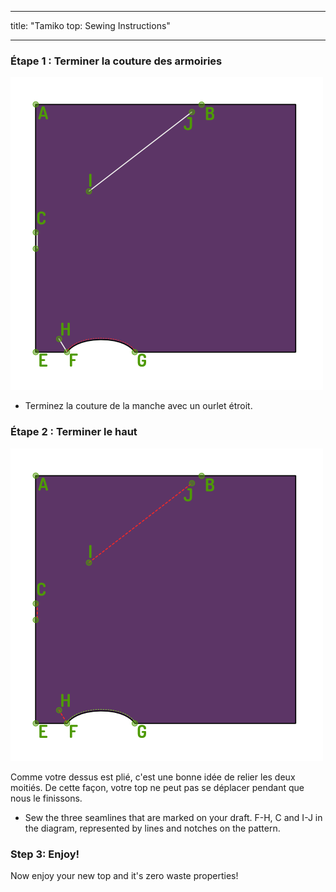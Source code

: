 - - -
title: "Tamiko top: Sewing Instructions"
- - -

### Étape 1 : Terminer la couture des armoiries

![Finsh the armhole seam](step03.png)

- Terminez la couture de la manche avec un ourlet étroit.

### Étape 2 : Terminer le haut

![Sew the three seamlines that are marked on your draft](step04.png)

<Note>

Comme votre dessus est plié, c'est une bonne idée de relier les deux moitiés.
De cette façon, votre top ne peut pas se déplacer pendant que nous le finissons.

</Note>

- Sew the three seamlines that are marked on your draft. F-H, C and I-J in the diagram, represented by lines and notches on the pattern.

### Step 3: Enjoy!

Now enjoy your new top and it's zero waste properties!
